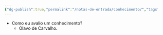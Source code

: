 ```yaml
---
{"dg-publish":true,"permalink":"/notas-de-entrada/conhecimento/","tags":["nota🔹"],"noteIcon":"","updated":"2024-02-28T02:54:54.938-03:00"}
---
```



- Como eu avalio um conhecimento?
	- Olavo de Carvalho.